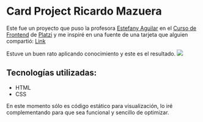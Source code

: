 # Card Project Ricardo Mazuera

Este fue un proyecto que puso la profesora [Estefany Aguilar](https://twitter.com/teffcode "Estefany Aguilar") en el [Curso de Frontend](https://platzi.com/cursos/frontend-developer/ "Curso de Frontend") de [Platzi](https://Platzi.com "Platzi") y me inspiré en una fuente de una tarjeta que alguien compartió: [Link](https://cdn.dribbble.com/users/767570/screenshots/2227221/media/1a27b4f0458e5d118fc28931957727d4.png "Link")

Estuve un buen rato aplicando conocimiento y este es el resultado.
![](https://i.ibb.co/vqPR39s/Screen-Shot-2022-04-07-at-10-14-33-PM.png)

## Tecnologías utilizadas:
- HTML 
- CSS

En este momento sólo es código estático para visualización, lo iré complementando para que sea funcional y sencillo de optimizar.